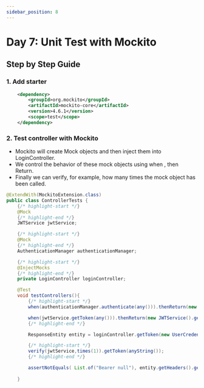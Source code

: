```yaml
---
sidebar_position: 8
---
```


# Day 7:  Unit Test with Mockito

## Step by Step Guide

### 1. Add starter

```xml title="pom.xml"
    <dependency>
        <groupId>org.mockito</groupId>
        <artifactId>mockito-core</artifactId>
        <version>4.6.1</version>
        <scope>test</scope>
    </dependency>
```

### 2. Test controller with Mockito

- Mockito will create Mock objects and then inject them into LoginController.
- We control the behavior of these mock objects using when ,  then Return.
- Finally we can verify, for example, how many times the mock object has been called.

```java title="oorg.irushu.login.ControllerTests" showLineNumbers
@ExtendWith(MockitoExtension.class)
public class ControllerTests {
    {/* highlight-start */}
    @Mock
    {/* highlight-end */}
    JWTService jwtService;

    {/* highlight-start */}
    @Mock
    {/* highlight-end */}
    AuthenticationManager authenticationManager;

    {/* highlight-start */}
    @InjectMocks
    {/* highlight-end */}
    private LoginController loginController;

    @Test
    void testControllers(){
        {/* highlight-start */}
        when(authenticationManager.authenticate(any())).thenReturn(new Authentication(){ ... });

        when(jwtService.getToken(any())).thenReturn(new JWTService().getToken(any()));
        {/* highlight-end */}

        ResponseEntity entity = loginController.getToken(new UserCredentials("thomasli", "password"));

        {/* highlight-start */}
        verify(jwtService,times(1)).getToken(anyString());
        {/* highlight-end */}

        assertNotEquals( List.of("Bearer null"), entity.getHeaders().get("Authorization"));
        
    }
```
